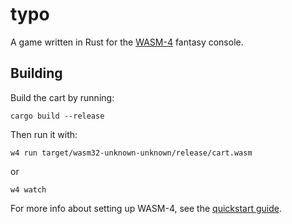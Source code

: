 # typo

A game written in Rust for the [WASM-4](https://wasm4.org) fantasy console.

## Building

Build the cart by running:

```shell
cargo build --release
```

Then run it with:

```shell
w4 run target/wasm32-unknown-unknown/release/cart.wasm
```

or

```shell
w4 watch
```

For more info about setting up WASM-4, see the [quickstart guide](https://wasm4.org/docs/getting-started/setup?code-lang=rust#quickstart).
